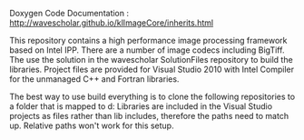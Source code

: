 Doxygen Code Documentation :  http://wavescholar.github.io/klImageCore/inherits.html

This repository contains a high performance image processing framework based on Intel IPP.  There are a number of image codecs including BigTiff.  The use the solution in the wavescholar SolutionFiles repository to build the libraries. Project files are provided for Visual Studio 2010 with Intel Compiler for the unmanaged C++ and Fortran libraries. 

The best way to use build everything is to clone the following repositories to a folder that is mapped to d:  Libraries are included in the Visual Studio projects as files rather than lib includes,  therefore the paths need to match up.  Relative paths won't work for this setup.  

  

  
